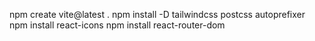 npm create vite@latest .
 npm install -D tailwindcss postcss autoprefixer
 npm install react-icons
 npm install react-router-dom